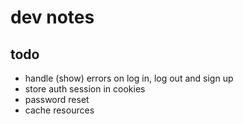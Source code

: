 # dev notes

## todo
- handle (show) errors on log in, log out and sign up
- store auth session in cookies
- password reset
- cache resources
